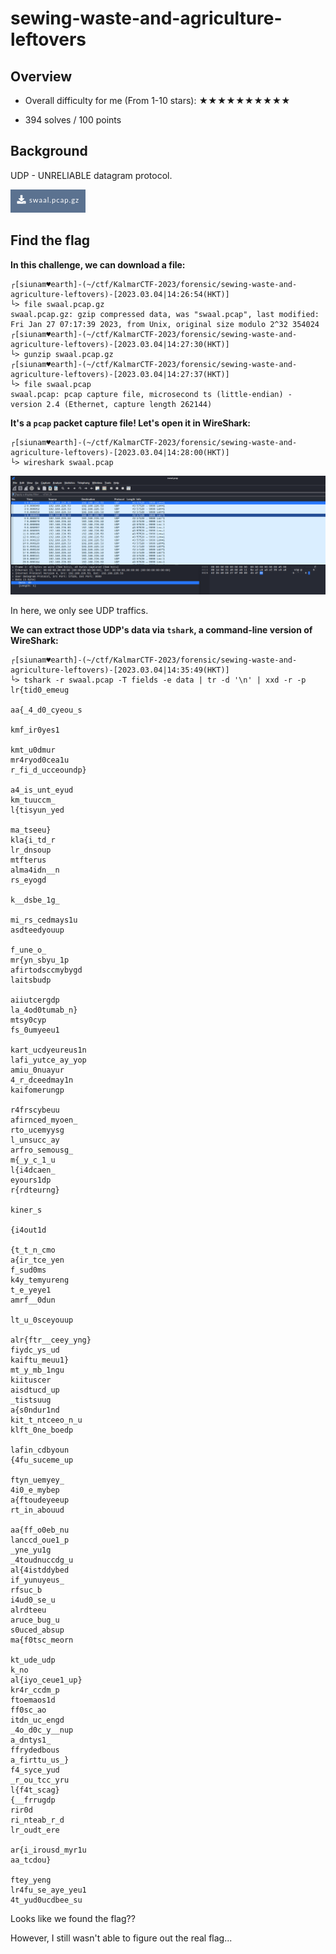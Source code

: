 # sewing-waste-and-agriculture-leftovers

## Overview

- Overall difficulty for me (From 1-10 stars): ★★★★★★★★★★

- 394 solves / 100 points

## Background

UDP - UNRELIABLE datagram protocol.

![](https://raw.githubusercontent.com/siunam321/CTF-Writeups/main/KalmarCTF-2023/images/Pasted%20image%2020230304142716.png)

## Find the flag

**In this challenge, we can download a file:**
```shell
┌[siunam♥earth]-(~/ctf/KalmarCTF-2023/forensic/sewing-waste-and-agriculture-leftovers)-[2023.03.04|14:26:54(HKT)]
└> file swaal.pcap.gz 
swaal.pcap.gz: gzip compressed data, was "swaal.pcap", last modified: Fri Jan 27 07:17:39 2023, from Unix, original size modulo 2^32 354024
┌[siunam♥earth]-(~/ctf/KalmarCTF-2023/forensic/sewing-waste-and-agriculture-leftovers)-[2023.03.04|14:27:30(HKT)]
└> gunzip swaal.pcap.gz
┌[siunam♥earth]-(~/ctf/KalmarCTF-2023/forensic/sewing-waste-and-agriculture-leftovers)-[2023.03.04|14:27:37(HKT)]
└> file swaal.pcap   
swaal.pcap: pcap capture file, microsecond ts (little-endian) - version 2.4 (Ethernet, capture length 262144)
```

**It's a `pcap` packet capture file! Let's open it in WireShark:**
```shell
┌[siunam♥earth]-(~/ctf/KalmarCTF-2023/forensic/sewing-waste-and-agriculture-leftovers)-[2023.03.04|14:28:00(HKT)]
└> wireshark swaal.pcap
```

![](https://raw.githubusercontent.com/siunam321/CTF-Writeups/main/KalmarCTF-2023/images/Pasted%20image%2020230304142853.png)

In here, we only see UDP traffics.

**We can extract those UDP's data via `tshark`, a command-line version of WireShark:**
```shell
┌[siunam♥earth]-(~/ctf/KalmarCTF-2023/forensic/sewing-waste-and-agriculture-leftovers)-[2023.03.04|14:35:49(HKT)]
└> tshark -r swaal.pcap -T fields -e data | tr -d '\n' | xxd -r -p         
lr{tid0_emeug

aa{_4_d0_cyeou_s

kmf_ir0yes1

kmt_u0dmur
mr4ryod0cea1u
r_fi_d_ucceoundp}

a4_is_unt_eyud
km_tuuccm_
l{tisyun_yed

ma_tseeu}
kla{i_td_r
lr_dnsoup
mtfterus
alma4idn__n
rs_eyogd

k__dsbe_1g_

mi_rs_cedmays1u
asdteedyouup

f_une_o_
mr{yn_sbyu_1p
afirtodsccmybygd
laitsbudp

aiiutcergdp
la_4od0tumab_n}
mtsy0cyp
fs_0umyeeu1

kart_ucdyeureus1n
lafi_yutce_ay_yop
amiu_0nuayur
4_r_dceedmay1n
kaifomerungp

r4frscybeuu
afirnced_myoen_
rto_ucemyysg
l_unsucc_ay
arfro_semousg_
m{_y_c_1_u
l{i4dcaen_
eyours1dp
r{rdteurng}

kiner_s

{i4out1d

{t_t_n_cmo
a{ir_tce_yen
f_sud0ms
k4y_temyureng
t_e_yeye1
amrf__0dun

lt_u_0sceyouup

alr{ftr__ceey_yng}
fiydc_ys_ud
kaiftu_meuu1}
mt_y_mb_1ngu
kiituscer
aisdtucd_up
_tistsuug
a{s0ndur1nd
kit_t_ntceeo_n_u
klft_0ne_boedp

lafin_cdbyoun
{4fu_suceme_up

ftyn_uemyey_
4i0_e_mybep
a{ftoudeyeeup
rt_in_abouud

aa{ff_o0eb_nu
lanccd_oue1_p
_yne_yu1g
_4toudnuccdg_u
al{4istddybed
if_yunuyeus_
rfsuc_b
i4ud0_se_u
alrdteeu
aruce_bug_u
s0uced_absup
ma{f0tsc_meorn

kt_ude_udp
k_no
al{iyo_ceue1_up}
kr4r_ccdm_p
ftoemaos1d
ff0sc_ao
itdn_uc_engd
_4o_d0c_y__nup
a_dntys1_
ffrydedbous
a_firttu_us_}
f4_syce_yud
_r_ou_tcc_yru
l{f4t_scag}
{__frrugdp
rir0d
ri_nteab_r_d
lr_oudt_ere

ar{i_irousd_myr1u
aa_tcdou}

ftey_yeng
lr4fu_se_aye_yeu1
4t_yud0ucdbee_su
```

Looks like we found the flag??

However, I still wasn't able to figure out the real flag...